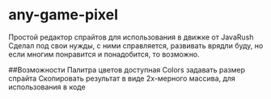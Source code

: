 # any-game-pixel
Простой редактор спрайтов для использования в движке от JavaRush
Сделал под свои нужды, с ними справляется, развивать врядли буду, но если многим понравится и понадобится, то возможно.

##Возможности
Палитра цветов доступная Colors
задавать размер спрайта
Скопировать результат в виде 2х-мерного массива, для использования в коде 
